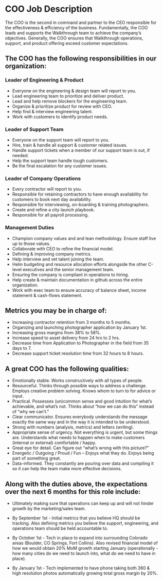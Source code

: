 # COO Job Description
The COO is the second in command and partner to the CEO responsible for the effectiveness & efficiency of the business. Fundamentally, the COO leads and supports the Walkthrough team to achieve the company’s objectives.  Generally, the COO ensures that Walkthrough operations, support, and product offering exceed customer expectations. 

## The COO has the following responsibilities in our organization:

### Leader of Engineering & Product
- Everyone on the engineering & design team will report to you.
- Lead engineering team to prioritize and deliver product.
- Lead and help remove blockers for the engineering team.
- Organize & prioritize product for review with CEO.
- Help find & interview engineering talent.
- Work with customers to identify product needs.

### Leader of Support Team
- Everyone on the support team will report to you.
- Hire, train & handle all support & customer related issues.
- Handle support tickets when a member of our support team is out, if needed.
- Help the support team handle tough customers.
- Be the final escalation for any customer issues.

### Leader of Company Operations
- Every contractor will report to you. 
- Responsible for retaining contractors to have enough availability for customers to book next day availability.
- Responsible for interviewing, on-boarding & training photographers.
- Create and refine a city launch playbook.
- Responsible for all payroll processing.

### Management Duties
- Champion company values and and lean methodology. Ensure staff live up to those values.
- Collaborate with CEO to refine the financial model.
- Defining & improving company metrics.
- Help interview and vet talent joining the team.
- Helm budgeting and resource allocation efforts alongside the other C-level executives and the senior management team.
- Ensuring the company is compliant in operations to hiring. 
- Help create & maintain documentation in github across the entire organization.
- Work with exec team to ensure accuracy of balance sheet, income statement & cash-flows statement.


## Metrics you may be in charge of:
- Increasing contractor retention from 3 months to 5 months.
- Organizing and launching photographer application by January 1st.
- Increasing gross margins from 38% to 58%.
- Increase speed to asset delivery from 24 hrs to 2 hrs.
- Decrease time from Application to Photographer in the field  from 35 days to 7.
- Decrease support ticket resolution time from 32 hours to 8 hours.



## A great COO has the following qualities:
- Emotionally stable. Works constructively with all types of people. 
- Resourceful. Thinks through possible ways to address a challenge. Employs creative problem solving. Knows whom to turn to for advice or input.
- Practical. Possesses (un)common sense and good intuition for what’s achievable, and what’s not. Thinks about “how we can do this” instead of “why we can’t.”
- Clear communicator. Ensures everybody understands the message exactly the same way and in the way it is intended to be understood.
- Strong with numbers (analysis, metrics) and letters (writing).
- Appropriate sense of urgency. Not everything is urgent, but some things are. Understands what needs to happen when to make customers (internal or external) comfortable / happy.
- Great eye for detail. Can figure out “what’s wrong with this picture?”
- Energetic / Outgoing / Proud / Fun – Enjoys what they do. Enjoys being part of something great.
- Data-informed. They constantly are pouring over data and compiling it so it can help the team make more effective decisions. 



## Along with the duties above, the expectations over the next 6 months for this role include:
- Ultimately making sure that operations can keep up and will not hinder growth by the marketing/sales team. 

- By September 1st - Initial metrics that you believe HQ should be tracking. Also defining metrics you believe the support, engineering, and operations team should be held accountable to.

- By October 1st - Tech in place to expand into surrounding Colorado areas (Boulder, CO Springs, Fort Collins). Also revised financial model of how we would obtain 20% MoM growth starting January (operationally - how many cities do we need to launch into, what do we need to have in place).

- By January 1st - Tech implemented to have phone taking both 360 & high resolution photos automatically growing total gross margin by 20%.
